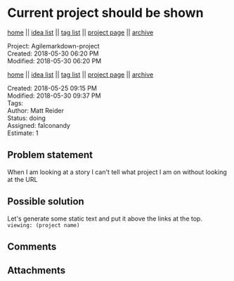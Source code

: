 # Current project should be shown

[home](../index.md) || [idea list](../ideas.md) || [tag list](../tags.md) || [project page](../agilemarkdown-project.md) || [archive](archive.md)

Project: Agilemarkdown-project  
Created: 2018-05-30 06:20 PM  
Modified: 2018-05-30 06:20 PM  

[home](../index.md) || [idea list](../ideas.md) || [tag list](../tags.md) || [project page](../agilemarkdown-project.md) || [archive](archive.md)

Created: 2018-05-25 09:15 PM  
Modified: 2018-05-30 09:37 PM  
Tags:   
Author: Matt Reider  
Status: doing  
Assigned: falconandy  
Estimate: 1  

## Problem statement

When I am looking at a story I can't tell what project I am on without looking at the URL

## Possible solution

Let's generate some static text and put it above the links at the top. `viewing: (project name)`

## Comments

## Attachments
